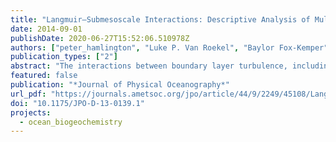 ```yaml
---
title: "Langmuir–Submesoscale Interactions: Descriptive Analysis of Multiscale Frontal Spindown Simulations"
date: 2014-09-01
publishDate: 2020-06-27T15:52:06.510978Z
authors: ["peter_hamlington", "Luke P. Van Roekel", "Baylor Fox-Kemper", "Keith Julien", "Gregory P. Chini"]
publication_types: ["2"]
abstract: "The interactions between boundary layer turbulence, including Langmuir turbulence, and submesoscale processes in the oceanic mixed layer are described using large-eddy simulations of the spindown of a temperature front in the presence of submesoscale eddies, winds, and waves. The simulations solve the surfacewave-averaged Boussinesq equations with Stokes drift wave forcing at a resolution that is sufﬁciently ﬁne to capture small-scale Langmuir turbulence. A simulation without Stokes drift forcing is also performed for comparison. Spatial and spectral properties of temperature, velocity, and vorticity ﬁelds are described, and these ﬁelds are scale decomposed in order to examine multiscale ﬂuxes of momentum and buoyancy. Buoyancy ﬂux results indicate that Langmuir turbulence counters the restratifying effects of submesoscale eddies, leading to small-scale vertical transport and mixing that is 4 times greater than in the simulations without Stokes drift forcing. The observed ﬂuxes are also shown to be in good agreement with results from an asymptotic analysis of the surface-wave-averaged, or Craik–Leibovich, equations. Regions of potential instability in the ﬂow are identiﬁed using Richardson and Rossby numbers, and it is found that mixed gravitational/symmetric instabilities are nearly twice as prevalent when Langmuir turbulence is present, in contrast to simulations without Stokes drift forcing, which are dominated by symmetric instabilities. Mixed layer depth calculations based on potential vorticity and temperature show that the mixed layer is up to 2 times deeper in the presence of Langmuir turbulence. Differences between measures of the mixed layer depth based on potential vorticity and temperature are smaller in the simulations with Stokes drift forcing, indicating a reduced incidence of symmetric instabilities in the presence of Langmuir turbulence."
featured: false
publication: "*Journal of Physical Oceanography*"
url_pdf: "https://journals.ametsoc.org/jpo/article/44/9/2249/45108/LangmuirSubmesoscale-Interactions-Descriptive"
doi: "10.1175/JPO-D-13-0139.1"
projects:
  - ocean_biogeochemistry
---
```


